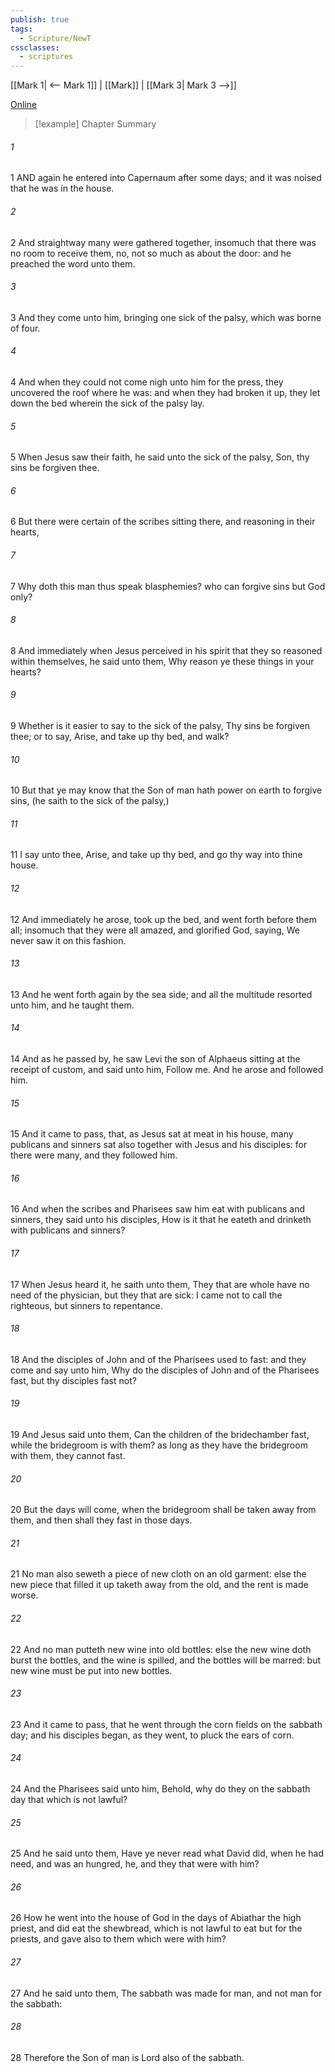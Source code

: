 ```yaml
---
publish: true
tags:
  - Scripture/NewT
cssclasses:
  - scriptures
---
```

[[Mark 1| <-- Mark 1]] | [[Mark]] | [[Mark 3| Mark 3 -->]]

[Online](https://churchofjesuschrist.org/study/scriptures/nt/mark/2?lang=eng)

>[!example] Chapter Summary
>
###### 1
1 AND again he entered into Capernaum after some days; and it was noised that he was in the house.
###### 2
2 And straightway many were gathered together, insomuch that there was no room to receive them, no, not so much as about the door: and he preached the word unto them.
###### 3
3 And they come unto him, bringing one sick of the palsy, which was borne of four.
###### 4
4 And when they could not come nigh unto him for the press, they uncovered the roof where he was: and when they had broken it up, they let down the bed wherein the sick of the palsy lay.
###### 5
5 When Jesus saw their faith, he said unto the sick of the palsy, Son, thy sins be forgiven thee.
###### 6
6 But there were certain of the scribes sitting there, and reasoning in their hearts,
###### 7
7 Why doth this man thus speak blasphemies? who can forgive sins but God only?
###### 8
8 And immediately when Jesus perceived in his spirit that they so reasoned within themselves, he said unto them, Why reason ye these things in your hearts?
###### 9
9 Whether is it easier to say to the sick of the palsy, Thy sins be forgiven thee; or to say, Arise, and take up thy bed, and walk?
###### 10
10 But that ye may know that the Son of man hath power on earth to forgive sins, (he saith to the sick of the palsy,)
###### 11
11 I say unto thee, Arise, and take up thy bed, and go thy way into thine house.
###### 12
12 And immediately he arose, took up the bed, and went forth before them all; insomuch that they were all amazed, and glorified God, saying, We never saw it on this fashion.
###### 13
13 And he went forth again by the sea side; and all the multitude resorted unto him, and he taught them.
###### 14
14 And as he passed by, he saw Levi the son of Alphaeus sitting at the receipt of custom, and said unto him, Follow me. And he arose and followed him.
###### 15
15 And it came to pass, that, as Jesus sat at meat in his house, many publicans and sinners sat also together with Jesus and his disciples: for there were many, and they followed him.
###### 16
16 And when the scribes and Pharisees saw him eat with publicans and sinners, they said unto his disciples, How is it that he eateth and drinketh with publicans and sinners?
###### 17
17 When Jesus heard it, he saith unto them, They that are whole have no need of the physician, but they that are sick: I came not to call the righteous, but sinners to repentance.
###### 18
18 And the disciples of John and of the Pharisees used to fast: and they come and say unto him, Why do the disciples of John and of the Pharisees fast, but thy disciples fast not?
###### 19
19 And Jesus said unto them, Can the children of the bridechamber fast, while the bridegroom is with them? as long as they have the bridegroom with them, they cannot fast.
###### 20
20 But the days will come, when the bridegroom shall be taken away from them, and then shall they fast in those days.
###### 21
21 No man also seweth a piece of new cloth on an old garment: else the new piece that filled it up taketh away from the old, and the rent is made worse.
###### 22
22 And no man putteth new wine into old bottles: else the new wine doth burst the bottles, and the wine is spilled, and the bottles will be marred: but new wine must be put into new bottles.
###### 23
23 And it came to pass, that he went through the corn fields on the sabbath day; and his disciples began, as they went, to pluck the ears of corn.
###### 24
24 And the Pharisees said unto him, Behold, why do they on the sabbath day that which is not lawful?
###### 25
25 And he said unto them, Have ye never read what David did, when he had need, and was an hungred, he, and they that were with him?
###### 26
26 How he went into the house of God in the days of Abiathar the high priest, and did eat the shewbread, which is not lawful to eat but for the priests, and gave also to them which were with him?
###### 27
27 And he said unto them, The sabbath was made for man, and not man for the sabbath:
###### 28
28 Therefore the Son of man is Lord also of the sabbath.




